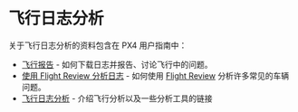 # 飞行日志分析

关于飞行日志分析的资料包含在 PX4 用户指南中：

- [飞行报告](https://docs.px4.io/en/getting_started/flight_reporting.html) - 如何下载日志并报告、讨论飞行中的问题。
- [使用 Flight Review 分析日志](https://docs.px4.io/en/log/flight_review.html) - 如何使用 [Flight Review](https://logs.px4.io/) 分析许多常见的车辆问题。
- [飞行日志分析](https://docs.px4.io/en/log/flight_log_analysis.html) - 介绍飞行分析以及一些分析工具的链接
